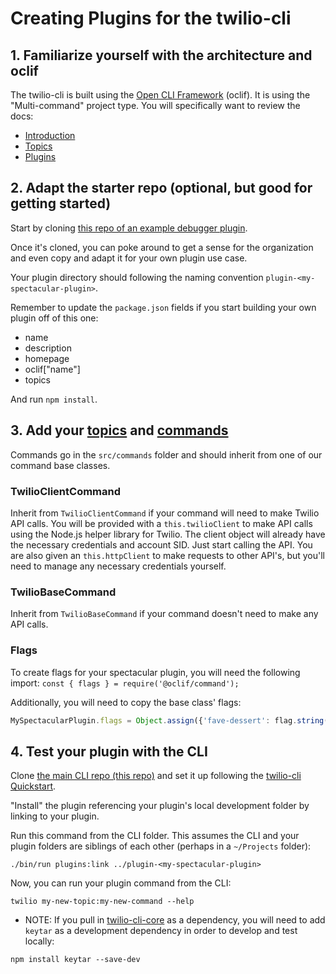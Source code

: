 # Creating Plugins for the twilio-cli

## 1. Familiarize yourself with the architecture and oclif

The twilio-cli is built using the [Open CLI Framework](https://oclif.io/) (oclif). It is using the "Multi-command" project type.
You will specifically want to review the docs:

- [Introduction](https://oclif.io/docs/introduction)
- [Topics](https://oclif.io/docs/topics)
- [Plugins](https://oclif.io/docs/plugins)

## 2. Adapt the starter repo (optional, but good for getting started)

Start by cloning [this repo of an example debugger plugin](https://github.com/twilio/plugin-debugger).

Once it's cloned, you can poke around to get a sense for the organization and even copy and adapt it for your own plugin use case.

Your plugin directory should following the naming convention `plugin-<my-spectacular-plugin>`.

Remember to update the `package.json` fields if you start building your own plugin off of this one:
* name
* description
* homepage
* oclif["name"]
* topics

And run `npm install`.


## 3. Add your [topics](https://oclif.io/docs/topics) and [commands](https://oclif.io/docs/commands)

Commands go in the `src/commands` folder and should inherit from one of our command base classes.

### TwilioClientCommand

Inherit from `TwilioClientCommand` if your command will need to make Twilio API calls. You will be provided with a `this.twilioClient` to make API calls using the Node.js helper library for Twilio. The client object will already have the necessary credentials and account SID. Just start calling the API. You are also given an `this.httpClient` to make requests to other API's, but you'll need to manage any necessary credentials yourself.

### TwilioBaseCommand

Inherit from `TwilioBaseCommand` if your command doesn't need to make any API calls.

### Flags

To create flags for your spectacular plugin, you will need the following import: `const { flags } = require('@oclif/command');`

Additionally, you will need to copy the base class' flags:
```javascript
MySpectacularPlugin.flags = Object.assign({'fave-dessert': flag.string({'description': 'Your favorite dessert', required: true})}, TwilioClientCommand.flags)
```

## 4. Test your plugin with the CLI

Clone [the main CLI repo (this repo)](https://github.com/twilio/twilio-cli) and  set it up following the [twilio-cli Quickstart](https://www.twilio.com/docs/twilio-cli/quickstart).

"Install" the plugin referencing your plugin's local development folder by linking to your plugin.

Run this command from the CLI folder. This assumes the CLI and your plugin folders are siblings of each other (perhaps in a `~/Projects` folder):

```
./bin/run plugins:link ../plugin-<my-spectacular-plugin>
```


Now, you can run your plugin command from the CLI:

```
twilio my-new-topic:my-new-command --help
```

* NOTE: If you pull in [twilio-cli-core](https://github.com/twilio/twilio-cli-core) as a dependency, you will need to add `keytar` as a development dependency in order to develop and test locally:

```
npm install keytar --save-dev
```

